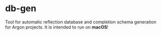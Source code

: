 # db-gen

Tool for automatic reflection database and completion schema generation for Argon projects. It is intended to run on **macOS**!
